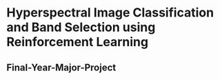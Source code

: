 # Hyperspectral Image Classification and Band Selection using Reinforcement Learning

## Final-Year-Major-Project
